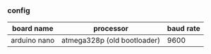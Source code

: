 ### config

| board name   |   processor                 | baud rate |
|--------------|-----------------------------|-----------|
| arduino nano | atmega328p (old bootloader) | 9600      |

